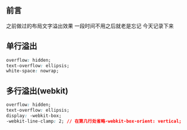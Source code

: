 ## 前言

之前做过的布局文字溢出效果 一段时间不用之后就老是忘记 今天记录下来

## 单行溢出

```css
overflow: hidden;
text-overflow: ellipsis;
white-space: nowrap;
```

## 多行溢出(webkit)

```css
overflow: hidden;
text-overflow: ellipsis;
display: -webkit-box;
-webkit-line-clamp: 2; // 在第几行处省略-webkit-box-orient: vertical;
```
